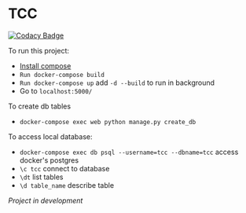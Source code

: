 # TCC

[![Codacy Badge](https://api.codacy.com/project/badge/Grade/46b7f549be2d41e6a717e5e885ce466c)](https://app.codacy.com/manual/mpgabriel95/TCC?utm_source=github.com&utm_medium=referral&utm_content=mpgabriel95/TCC&utm_campaign=Badge_Grade_Dashboard)

To run this project:

- [Install compose](https://docs.docker.com/compose/install/)
- `Run docker-compose build`
- `Run docker-compose up` add `-d --build` to run in background
- Go to `localhost:5000/`

To create db tables

- `docker-compose exec web python manage.py create_db`

To access local database:

- `docker-compose exec db psql --username=tcc --dbname=tcc` access docker's postgres
- `\c tcc` connect to database
- `\dt` list tables
- `\d table_name` describe table

*Project in development*
